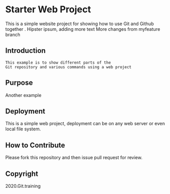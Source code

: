 # Starter Web Project
This is a simple website project for showing
how to use Git and Github together . Hipster ipsum, adding more text
More changes from myfeature branch
## Introduction
	This example is to show different parts of the 
	Git repository and various commands using a web project
## Purpose
Another example
## Deployment 
This is a simple web project, deployment
can be on any web server or even local file system.
## How to Contribute

Please fork this repository and then issue pull request for review.

## Copyright

2020.Git.training
